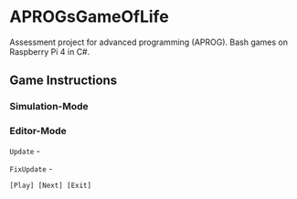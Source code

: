 # APROGsGameOfLife
Assessment project for advanced programming (APROG). Bash games on Raspberry Pi 4 in C#.

## Game Instructions

### Simulation-Mode


### Editor-Mode

`Update` - 

`FixUpdate` - 


`[Play] [Next] [Exit]`